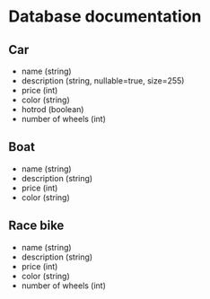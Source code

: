 # Database documentation

## Car 

* name (string)
* description (string, nullable=true, size=255)
* price (int)
* color (string)
* hotrod (boolean)
* number of wheels (int)

## Boat
* name (string)
* description (string)
* price (int)
* color (string)

## Race bike
* name (string)
* description (string)
* price (int)
* color (string)
* number of wheels (int)
